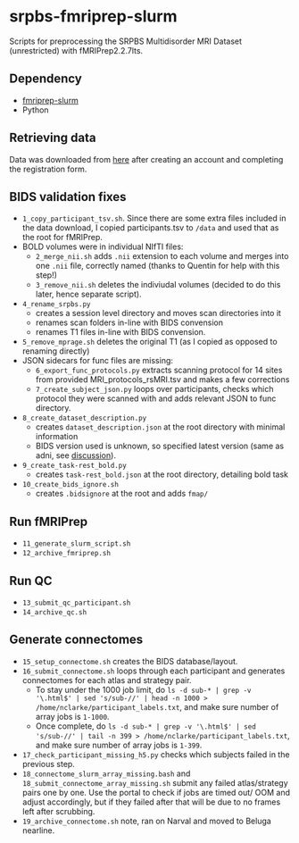 # srpbs-fmriprep-slurm
Scripts for preprocessing the SRPBS Multidisorder MRI Dataset (unrestricted) with fMRIPrep2.2.7lts.
## Dependency
- [fmriprep-slurm](https://simexp-documentation.readthedocs.io/en/latest/giga_preprocessing/preprocessing.html)
- Python
## Retrieving data
Data was downloaded from [here](https://bicr-resource.atr.jp/srpbsopen/) after creating an account and completing the registration form.

## BIDS validation fixes
- `1_copy_participant_tsv.sh`. Since there are some extra files included in the data download, I copied participants.tsv to `/data` and used that as the root for fMRIPrep.
- BOLD volumes were in individual NIfTI files:
    - `2_merge_nii.sh`  adds `.nii` extension to each volume and merges into one `.nii` file, correctly named (thanks to Quentin for help with this step!)
    - `3_remove_nii.sh` deletes the indiviudal volumes (decided to do this later, hence separate script).
- `4_rename_srpbs.py`
    - creates a session level directory and moves scan directories into it
    - renames scan folders in-line with BIDS convension
    - renames T1 files in-line with BIDS convension.
- `5_remove_mprage.sh` deletes the original T1 (as I copied as opposed to renaming directly)
- JSON sidecars for func files are missing:
    - `6_export_func_protocols.py` extracts scanning protocol for 14 sites from provided MRI_protocols_rsMRI.tsv and makes a few corrections
    - `7_create_subject_json.py` loops over participants, checks which protocol they were scanned with and adds relevant JSON to func directory.
- `8_create_dataset_description.py`
    -  creates `dataset_description.json` at the root directory with minimal information
    -  BIDS version used is unknown, so specified latest version (same as adni, see [discussion]( https://neurostars.org/t/what-bids-version-to-use-for-legacy-dataset/25619)).
- `9_create_task-rest_bold.py`
    - creates `task-rest_bold.json` at the root directory, detailing bold task
- `10_create_bids_ignore.sh`
    - creates `.bidsignore` at the root and adds `fmap/`

## Run fMRIPrep
- `11_generate_slurm_script.sh`
- `12_archive_fmriprep.sh`

## Run QC
- `13_submit_qc_participant.sh`
- `14_archive_qc.sh`

## Generate connectomes
- `15_setup_connectome.sh` creates the BIDS database/layout.
- `16_submit_connectome.sh` loops through each participant and generates connectomes for each atlas and strategy pair.
    - To stay under the 1000 job limit, do `ls -d sub-* | grep -v '\.html$' | sed 's/sub-//' | head -n 1000 > /home/nclarke/participant_labels.txt`, and make sure number of array jobs is `1-1000`.
    - Once complete, do `ls -d sub-* | grep -v '\.html$' | sed 's/sub-//' | tail -n 399 > /home/nclarke/participant_labels.txt`, and make sure number of array jobs is `1-399`.
- `17_check_participant_missing_h5.py` checks which subjects failed in the previous step.
- `18_connectome_slurm_array_missing.bash` and `18_submit_connectome_array_missing.sh` submit any failed atlas/strategy pairs one by one. Use the portal to check if jobs are timed out/ OOM and adjust accordingly, but if they failed after that will be due to no frames left after scrubbing.
- `19_archive_connectome.sh` note, ran on Narval and moved to Beluga nearline.
